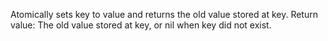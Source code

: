 Atomically sets key to value and returns the old value stored at key.
Return value:  The old value stored at key, or nil when key did not exist.
